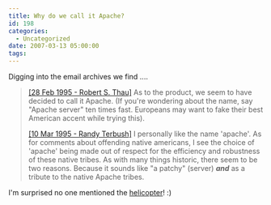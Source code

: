 ```yaml
---
title: Why do we call it Apache?
id: 198
categories:
  - Uncategorized
date: 2007-03-13 05:00:00
tags:
---
```


Digging into the email archives we find ....
> [[28 Feb 1995 - Robert S. Thau]](http://mail-archives.apache.org/mod_mbox/httpd-dev/199503.mbox/%3c9502281620.AA24455@volterra%3e) As to the product, we seem to have decided to call it Apache. (If you're wondering about the name, say "Apache server" ten times fast. Europeans may want to fake their best American accent while trying this).
> 
> [[10 Mar 1995 - Randy Terbush]](http://mail-archives.apache.org/mod_mbox/httpd-dev/199503.mbox/%3c199503101519.JAA21867@sierra.zyzzyva.com%3e) I personally like the name 'apache'. As for comments about offending native americans, I see the choice of 'apache' being made out of respect for the efficiency and robustness of these native tribes.
As with many things historic, there seem to be two reasons. Because it sounds like "a patchy" (server) <span style="font-weight:bold;font-style:italic;">and</span> as a tribute to the native Apache tribes.

I'm surprised no one mentioned the [helicopter](http://en.wikipedia.org/wiki/AH-64_Apache)! :)